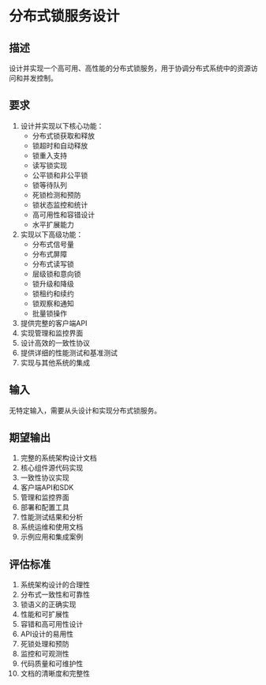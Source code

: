 # 分布式锁服务设计

## 描述
设计并实现一个高可用、高性能的分布式锁服务，用于协调分布式系统中的资源访问和并发控制。

## 要求
1. 设计并实现以下核心功能：
   - 分布式锁获取和释放
   - 锁超时和自动释放
   - 锁重入支持
   - 读写锁实现
   - 公平锁和非公平锁
   - 锁等待队列
   - 死锁检测和预防
   - 锁状态监控和统计
   - 高可用性和容错设计
   - 水平扩展能力
2. 实现以下高级功能：
   - 分布式信号量
   - 分布式屏障
   - 分布式读写锁
   - 层级锁和意向锁
   - 锁升级和降级
   - 锁租约和续约
   - 锁观察和通知
   - 批量锁操作
3. 提供完整的客户端API
4. 实现管理和监控界面
5. 设计高效的一致性协议
6. 提供详细的性能测试和基准测试
7. 实现与其他系统的集成

## 输入
无特定输入，需要从头设计和实现分布式锁服务。

## 期望输出
1. 完整的系统架构设计文档
2. 核心组件源代码实现
3. 一致性协议实现
4. 客户端API和SDK
5. 管理和监控界面
6. 部署和配置工具
7. 性能测试结果和分析
8. 系统运维和使用文档
9. 示例应用和集成案例

## 评估标准
1. 系统架构设计的合理性
2. 分布式一致性和可靠性
3. 锁语义的正确实现
4. 性能和可扩展性
5. 容错和高可用性设计
6. API设计的易用性
7. 死锁处理和预防
8. 监控和可观测性
9. 代码质量和可维护性
10. 文档的清晰度和完整性
